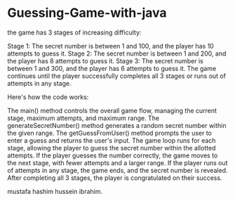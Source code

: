 # Guessing-Game-with-java

the game has 3 stages of increasing difficulty:

Stage 1: The secret number is between 1 and 100, and the player has 10 attempts to guess it.
Stage 2: The secret number is between 1 and 200, and the player has 8 attempts to guess it.
Stage 3: The secret number is between 1 and 300, and the player has 6 attempts to guess it.
The game continues until the player successfully completes all 3 stages or runs out of attempts in any stage.

Here's how the code works:

The main() method controls the overall game flow, managing the current stage, maximum attempts, and maximum range.
The generateSecretNumber() method generates a random secret number within the given range.
The getGuessFromUser() method prompts the user to enter a guess and returns the user's input.
The game loop runs for each stage, allowing the player to guess the secret number within the allotted attempts.
If the player guesses the number correctly, the game moves to the next stage, with fewer attempts and a larger range.
If the player runs out of attempts in any stage, the game ends, and the secret number is revealed.
After completing all 3 stages, the player is congratulated on their success.


mustafa hashim hussein ibrahim.

